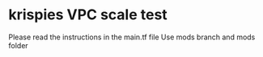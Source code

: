# krispies VPC scale test

Please read the instructions in the main.tf file
Use mods branch and mods folder
